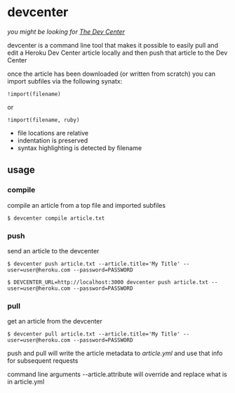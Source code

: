 # devcenter
_you might be looking for [The Dev Center](http://github.com/heroku/dev-center)_

devcenter is a command line tool that makes it possible to easily pull and edit a 
Heroku Dev Center article locally and then push that article to the Dev Center

once the article has been downloaded (or written from scratch) you can import subfiles
via the following synatx:

    !import(filename)

or

    !import(filename, ruby)


- file locations are relative
- indentation is preserved
- syntax highlighting is detected by filename

## usage

### compile
compile an article from a top file and imported subfiles

    $ devcenter compile article.txt

### push
send an article to the devcenter

    $ devcenter push article.txt --article.title='My Title' --user=user@heroku.com --password=PASSWORD

    $ DEVCENTER_URL=http://localhost:3000 devcenter push article.txt --user=user@heroku.com --password=PASSWORD

### pull
get an article from the devcenter

    $ devcenter pull article.txt --article.title='My Title' --user=user@heroku.com --password=PASSWORD

push and pull will write the article metadata to *article.yml* and use that info for subsequent requests

command line arguments --article.attribute will override and replace what is in article.yml
